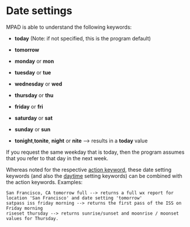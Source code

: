 # Date settings

MPAD is able to understand the following keywords:

- __today__ (Note: if not specified, this is the program default)

- __tomorrow__

- __monday__ or __mon__

- __tuesday__ or __tue__

- __wednesday__ or __wed__

- __thursday__ or __thu__

- __friday__ or __fri__

- __saturday__ or __sat__

- __sunday__ or __sun__

- __tonight__,__tonite__, __night__ or __nite__ --> results in a __today__ value

If you request the same weekday that is today, then the program assumes that you refer to that day in the next week.

Whereas noted for the respective [action keyword](action_commands.md), these date setting keywords (and also the [daytime](daytime_keywords.md) setting keywords) can be combined with the action keywords. Examples:

```
San Francisco, CA tomorrow full --> returns a full wx report for location 'San Francisco' and date setting 'tomorrow'
satpass iss friday morning --> returns the first pass of the ISS on Friday morning
riseset thursday --> returns sunrise/sunset and moonrise / moonset values for Thursday.
```
